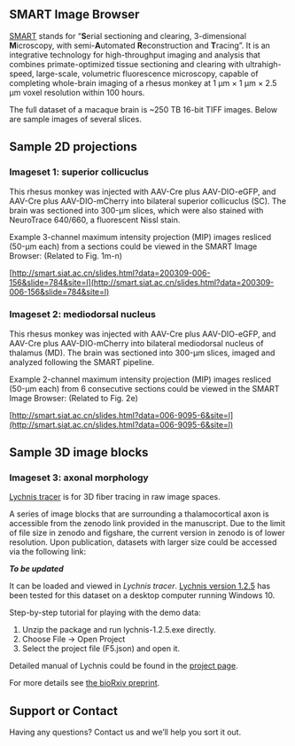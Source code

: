 ## SMART Image Browser

[SMART](https://www.biorxiv.org/content/10.1101/2020.09.25.313395v1) stands for “**S**erial sectioning and clearing, 3-dimensional **M**icroscopy, with semi-**A**utomated **R**econstruction and **T**racing”. It is an integrative technology for high-throughput imaging and analysis that combines primate-optimized tissue sectioning and clearing with ultrahigh-speed, large-scale, volumetric fluorescence microscopy, capable of completing whole-brain imaging of a rhesus monkey at 1 µm × 1 µm × 2.5 µm voxel resolution within 100 hours.

The full dataset of a macaque brain is ~250 TB 16-bit TIFF images. Below are sample images of several slices.

## Sample 2D projections
### Imageset 1: superior collicuclus
This rhesus monkey was injected with AAV-Cre plus AAV-DIO-eGFP, and AAV-Cre plus AAV-DIO-mCherry into bilateral superior collicuclus (SC). The brain was sectioned into 300-µm slices, which were also stained with NeuroTrace 640/660, a fluorescent Nissl stain. 

Example 3-channel maximum intensity projection (MIP) images resliced (50-µm each) from a sections could be viewed in the SMART Image Browser: (Related to Fig. 1m-n)

[http://smart.siat.ac.cn/slides.html?data=200309-006-156&slide=784&site=l](http://smart.siat.ac.cn/slides.html?data=200309-006-156&slide=784&site=l)

### Imageset 2: mediodorsal nucleus
This rhesus monkey was injected with AAV-Cre plus AAV-DIO-eGFP, and AAV-Cre plus AAV-DIO-mCherry into bilateral mediodorsal nucleus of thalamus (MD). The brain was sectioned into 300-µm slices, imaged and analyzed following the SMART pipeline.

Example 2-channel maximum intensity projection (MIP) images resliced (50-µm each) from 6 consecutive sections could be viewed in the SMART Image Browser: (Related to Fig. 2e) 

[http://smart.siat.ac.cn/slides.html?data=006-9095-6&site=l](http://smart.siat.ac.cn/slides.html?data=006-9095-6&site=l)


## Sample 3D image blocks
### Imageset 3: axonal morphology
[Lychnis tracer](https://github.com/SMART-pipeline/Lychnis-tracing) is for 3D fiber tracing in raw image spaces.

A series of image blocks that are surrounding a thalamocortical axon is accessible from the zenodo link provided in the manuscript. Due to the limit of file size in zenodo and figshare, the current version in zenodo is of lower resolution. Upon publication, datasets with larger size could be accessed via the following link:

_**To be updated**_

It can be loaded and viewed in _Lychnis tracer_. [Lychnis version 1.2.5](https://github.com/SMART-pipeline/Lychnis-tracing/releases/download/1.2.5/Lychnis-1.2.5.zip) has been tested for this dataset on a desktop computer running Windows 10.

Step-by-step tutorial for playing with the demo data:
1. Unzip the package and run lychnis-1.2.5.exe directly.
2. Choose File -> Open Project
3. Select the project file (F5.json) and open it.

Detailed manual of Lychnis could be found in the [project page](https://github.com/SMART-pipeline/Lychnis-tracing).


For more details see [the bioRxiv preprint](https://www.biorxiv.org/content/10.1101/2020.09.25.313395v1).

## Support or Contact

Having any questions? Contact us and we’ll help you sort it out.
